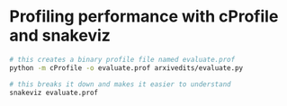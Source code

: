 # Profiling performance with cProfile and snakeviz

```bash
# this creates a binary profile file named evaluate.prof
python -m cProfile -o evaluate.prof arxivedits/evaluate.py

# this breaks it down and makes it easier to understand
snakeviz evaluate.prof
```